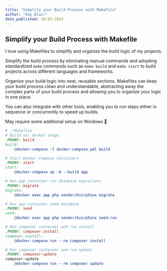 ```yaml
---
title: "Simplify your Build Process with Makefile"
author: "Ray Blair"
date_published: 10-03-2024
---
```


## Simplify your Build Process with Makefile

I love using Makefiles to simplify and organize the build logic of my projects.

Simplify the build process by eliminating manual commands and adopting standardized `make` commands such as `make build` and `make start` to build projects across different languages and frameworks.

Organize your build logic into neat, reusable sections. Makefiles can keep your build process clean and understandable, abstracting away the complex parts of your build process and allowing you to organize your logic in one place.

You can also integrate with other tools, enabling you to run steps either in sequence or concurrently to speed up builds.

May require some additional setup on Windows 😬

<!-- ![Simplify your Build Process with Makefile](images/make-file.jpeg) -->

```makefile
# ./Makefile
# Build our Docker image
.PHONY: build
build:
    @docker-compose -f docker-compose.yml build

# Start Docker Compose Containers
.PHONY: start
start:
    @docker-compose up -d --build app

# Run app container run database migrations
.PHONY: migrate
migrate:
    @docker exec app php vendor/bin/phinx migrate

# Run app container seed database
.PHONY: seed
seed:
    @docker exec app php vendor/bin/phinx seed:run

# Run composer container and run install
.PHONY: composer-install
composer-install:
    @docker-compose run --rm composer install

# Run composer container and run update
.PHONY: composer-update
composer-update
    @docker-compose run --rm composer update
```
